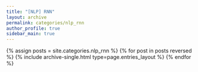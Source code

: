 ```yaml
---
title: "[NLP] RNN"
layout: archive
permalink: categories/nlp_rnn
author_profile: true
sidebar_main: true
---
```



{% assign posts = site.categories.nlp_rnn %}
{% for post in posts reversed %} {% include archive-single.html type=page.entries_layout %} {% endfor %}